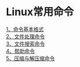 # Linux常用命令
[1、命令基本格式][Basic]   
[2、文件处理命令][Directory]   
[3、文件搜索命令][Find]   
[4、帮助命令][Help]   
[5、压缩与解压缩命令][Tar]

[Basic]: /Basic.html
[Directory]: /Directory.html
[Find]: /Find.html
[Help]: /Help.html
[Tar]: /Tar.html

